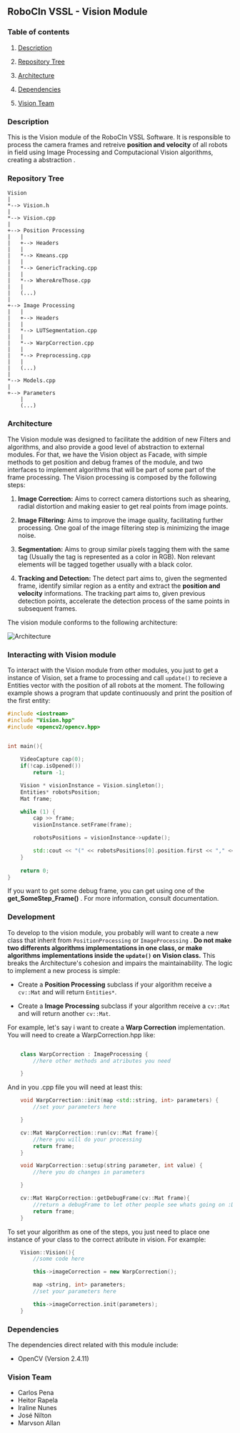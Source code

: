 ## RoboCIn VSSL - Vision Module

### Table of contents

1. [Description](#description)

2. [Repository Tree](#repository-tree)

3. [Architecture](#architecture)

4. [Dependencies](#dependencies)

5. [Vision Team](#vision-team)

### Description

This is the Vision module of the RoboCIn VSSL Software. It is responsible to process the camera frames and retreive **position and velocity** of all robots in field using Image Processing and Computacional Vision algorithms, creating a abstraction . 


### Repository Tree

~~~
Vision
|
*--> Vision.h
|
*--> Vision.cpp
|
+--> Position Processing
|   |
|   +--> Headers
|   |
|   *--> Kmeans.cpp
|   |
|   *--> GenericTracking.cpp
|   |
|   *--> WhereAreThose.cpp
|	|
|	(...)
|       
+--> Image Processing
|   |
|   +--> Headers
|   |
|   *--> LUTSegmentation.cpp
|   |
|   *--> WarpCorrection.cpp
|   |
|   *--> Preprocessing.cpp
|	|
|	(...)
|       
*--> Models.cpp
|
+--> Parameters
	|
	(...)

~~~

### Architecture

The Vision module was designed to facilitate the addition of new Filters and algorithms, and also provide a good level of abstraction to external modules. For that, we have the Vision object as Facade, with simple methods to get position and debug frames of the module, and two interfaces to implement algorithms that will be part of some part of the frame processing. The Vision processing is composed by the following steps:

1. **Image Correction:** Aims to correct camera distortions such as shearing, radial distortion and making easier to get real points from image points.

2. **Image Filtering:** Aims to improve the image quality, facilitating further processing. One goal of the image filtering step is minimizing the image noise.

3. **Segmentation:** Aims to group similar pixels tagging them with the same tag (Usually the tag is represented as a color in RGB). Non relevant elements will be tagged together usually with a black color. 

4. **Tracking and Detection:** The detect part aims to, given the segmented frame, identify similar region as a entity and extract the **position and velocity** informations. The tracking part aims to, given previous detection points, accelerate the detection process of the same points in subsequent frames.

The vision module conforms to the following architecture:

![Architecture](http://i64.tinypic.com/fu460o.png)

### Interacting with Vision module

To interact with the Vision module from other modules, you just to get a instance of Vision, set a frame to processing and call ``update()`` to recieve 
a Entities vector with the position of all robots at the moment. The following example shows a program that update continuously and print the position of the first entity: 

```c++
#include <iostream>
#include "Vision.hpp"
#include <opencv2/opencv.hpp>


int main(){
	
	VideoCapture cap(0);
	if(!cap.isOpened())  
        return -1;

	Vision * visionInstance = Vision.singleton();
	Entities* robotsPosition;
	Mat frame;

	while (1) {
		cap >> frame;
		visionInstance.setFrame(frame);

		robotsPositions = visionInstance->update();

		std::cout << "(" << robotsPositions[0].position.first << "," << robotsPositions[0].position.second << ")" << std::endl;
	}
	
	return 0;
}
```

If you want to get some debug frame, you can get using one of the **get_SomeStep_Frame()** . For more information, consult documentation.

### Development

To develop to the vision module, you probably will want to create a new class that inherit from ``PositionProcessing`` or ``ImageProcessing`` . **Do not make two differents algorithms implementations in one class, or make algorithms implementations inside the ``update()`` on Vision class.** This breaks the Architecture's cohesion and impairs the maintainability. The logic to implement a new process is simple:

* Create a **Position Processing** subclass if your algorithm receive a ``cv::Mat`` and will return `Entities*`. 

* Create a **Image Processing** subclass if your algorithm receive a ``cv::Mat`` and will return another ``cv::Mat``.

For example, let's say i want to create a **Warp Correction** implementation. You will need to create a WarpCorrection.hpp like:

```c++

	class WarpCorrection : ImageProcessing {
		//here other methods and atributes you need

	}

```

And in you .cpp file you will need at least this:

```c++
	void WarpCorrection::init(map <std::string, int> parameters) {
		//set your parameters here

	}

	cv::Mat WarpCorrection::run(cv::Mat frame){
		//here you will do your processing
		return frame;
	}

	void WarpCorrection::setup(string parameter, int value) {
		//here you do changes in parameters

	}

	cv::Mat WarpCorrection::getDebugFrame(cv::Mat frame){
		//return a debugFrame to let other people see whats going on :D
		return frame;
	}

```

To set your algorithm as one of the steps, you just need to place one instance of your class to the correct atribute in vision. For example:

```c++
	Vision::Vision(){
		//some code here

		this->imageCorrection = new WarpCorrection();

		map <string, int> parameters;
		//set your parameters here

		this->imageCorrection.init(parameters);
	}
```

### Dependencies

The dependencies direct related with this module include:

* OpenCV (Version 2.4.11)

### Vision Team

* Carlos Pena
* Heitor Rapela
* Iraline Nunes
* José Nilton
* Marvson Allan

